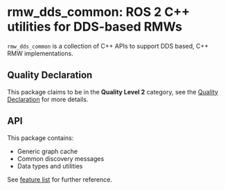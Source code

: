 # rmw_dds_common: ROS 2 C++ utilities for DDS-based RMWs

`rmw_dds_common` is a collection of C++ APIs to support DDS based, C++ RMW implementations.

## Quality Declaration

This package claims to be in the **Quality Level 2** category, see the [Quality Declaration](rmw_dds_common/QUALITY_DECLARATION.md) for more details.

## API

This package contains:

- Generic graph cache
- Common discovery messages
- Data types and utilities

See [feature list](rmw_dds_common/docs/FEATURES.md) for further reference.
